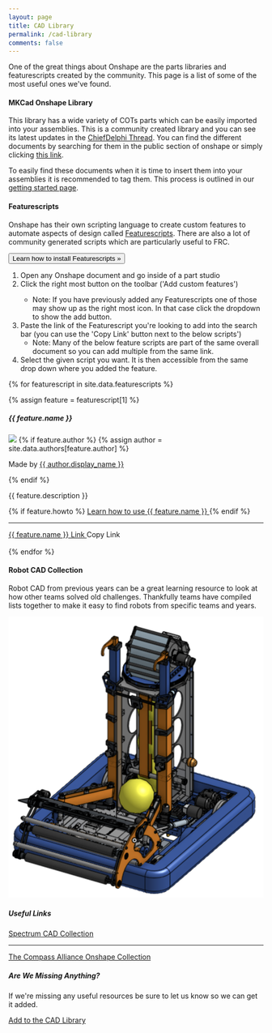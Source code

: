 ```yaml
---
layout: page
title: CAD Library
permalink: /cad-library
comments: false
---
```


<div class="row justify-content-between">
<div class="col-md-8 pr-5">

<p>One of the great things about Onshape are the parts libraries and featurescripts created by the community. This page is a list of some of the most useful ones we've found.</p>

<div id="MKCad">
<h4>MKCad Onshape Library</h4>

<p>This library has a wide variety of COTs parts which can be easily imported into your assemblies. This is a community created library and you can see its latest updates in the <a target="_blank" href="https://www.chiefdelphi.com/t/mkcad-2020-season-updates/367821">ChiefDelphi Thread</a>. You can find the different documents by searching for them in the public section of onshape or simply clicking <a target="_blank" rel="noopener noreferrer" href="https://cad.onshape.com/documents?nodeId=3&resourceType=filter&q=_all:MKCad">this link</a>.</p>

<p>To easily find these documents when it is time to insert them into your assemblies it is recommended to tag them. This process is outlined in our <a href="/getting-started#mkcad">getting started page</a>.</p>

</div>

<div id="Featurescripts">
<h4>Featurescripts</h4>

<p>Onshape has their own scripting language to create custom features to automate aspects of design called <a target="_blank" href="https://www.onshape.com/features/custom-features">Featurescripts</a>. There are also a lot of community generated scripts which are particularly useful to FRC.</p>

<p>
  <button class="btn btn-primary" type="button" data-toggle="collapse" data-target="#collapseExample" aria-expanded="false" aria-controls="collapseExample">
    Learn how to install Featurescripts &raquo;
  </button>
</p>
<div class="collapse" id="collapseExample">
  <div class="card card-body">
    <ol>
        <li>Open any Onshape document and go inside of a part studio</li>
        <li>Click the right most button on the toolbar ('Add custom features')</li>
        <ul>
            <li>Note: If you have previously added any Featurescripts one of those may show up as the right most icon. In that case click the dropdown to show the add button.</li>
        </ul>
        <li>Paste the link of the Featurescript you're looking to add into the search bar (you can use the 'Copy Link' button next to the below scripts')
        <ul>
            <li>Note: Many of the below feature scripts are part of the same overall document so you can add multiple from the same link.</li>
        </ul>
        </li>
        <li>Select the given script you want. It is then accessible from the same drop down where you added the feature.</li>
    </ol>
  </div>
</div>

{% for featurescript in site.data.featurescripts %}

{% assign feature = featurescript[1] %}

<h5>{{ feature.name }}</h5>

<div class="row">
    <div class="col-md-4 pr-5">
        <img class="img-fluid lazyimg" src="{{ feature.image }}">
        {% if feature.author %}
        {% assign author = site.data.authors[feature.author] %}
        <p>Made by <a href="https://www.chiefdelphi.com/u/{{ author.cd }}" target="_blank">{{ author.display_name }}</a></p>
        {% endif %}
    </div>
    <div class="col-md-8 pr-5">
    <p>{{ feature.description }}</p>
    {% if feature.howto %}
    <a target="_blank" rel="noopener noreferrer" href="{{ feature.howto }}">
    Learn how to use {{ feature.name }}
    </a>
    {% endif %}
    <hr>
    <a target="_blank" rel="noopener noreferrer" 
    href="{{ feature.link }}">
    {{ feature.name }} Link
    </a>
    <a onClick="CopyText('{{ feature.link }}');" class="btn btn-secondary">Copy Link</a>
    </div>
</div>
<br>
{% endfor %}

<div id="RobotCAD">
<h4>Robot CAD Collection</h4>
<p>Robot CAD from previous years can be a great learning resource to look at how other teams solved old challenges. Thankfully teams have compiled lists together to make it easy to find robots from specific teams and years.</p>
<div class="row justify-content-center">
    <div class="col-md-4 pr-5">
        <img src="/assets/images/3192020.png" />
    </div>
    <div class="col-md-8 pr-5">
        <h5>Useful Links</h5>
        <a class="btn btn-primary" href="http://cadcollection.Spectrum3847.org" target="_blank">Spectrum CAD Collection</a>
        <hr>
        <a class="btn btn-primary" href="https://cad.onshape.com/documents?nodeId=3&resourceType=filter&q=_all:TCA%20FRC" target="_blank">The Compass Alliance Onshape Collection</a>
    </div>
</div>
</div>

</div>
</div>

<!-- Right side -->
<div class="col-md-4">

<div class="sticky-top sticky-top-80">
<h5>Are We Missing Anything?</h5>

<p>If we're missing any useful resources be sure to let us know so we can get it added.</p>

<a href="/contribute" class="btn btn-primary">Add to the CAD Library</a>

</div>
</div>
</div>

<script>
    function CopyText(text){
        // var text = "Example text to appear on clipboard";
        navigator.clipboard.writeText(text).then(function() {
            // console.log('Async: Copying to clipboard was successful!');
        }, function(err) {
            console.error('Async: Could not copy text: ', err);
        });
    }
</script>
